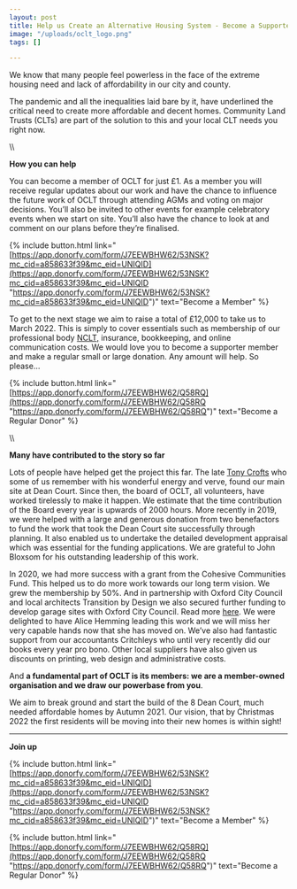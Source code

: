 ```yaml
---
layout: post
title: Help us Create an Alternative Housing System - Become a Supporter Member
image: "/uploads/oclt_logo.png"
tags: []

---
```

We know that many people feel powerless in the face of the extreme housing need and lack of affordability in our city and county.

The pandemic and all the inequalities laid bare by it, have underlined the critical need to create more affordable and decent homes. Community Land Trusts (CLTs) are part of the solution to this and your local CLT needs you right now.

\\\\

**How you can help**

You can become a member of OCLT for just £1. As a member you will receive regular updates about our work and have the chance to influence the future work of OCLT through attending AGMs and voting on major decisions. You’ll also be invited to other events for example celebratory events when we start on site. You’ll also have the chance to look at and comment on our plans before they’re finalised.

{% include button.html link="[https://app.donorfy.com/form/J7EEWBHW62/53NSK?mc_cid=a858633f39&mc_eid=UNIQID](https://app.donorfy.com/form/J7EEWBHW62/53NSK?mc_cid=a858633f39&mc_eid=UNIQID "https://app.donorfy.com/form/J7EEWBHW62/53NSK?mc_cid=a858633f39&mc_eid=UNIQID")" text="Become a Member" %}

To get to the next stage we aim to raise a total of £12,000 to take us to March 2022. This is simply to cover essentials such as membership of our professional body [NCLT,](http://www.communitylandtrusts.org.uk/) insurance, bookkeeping, and online communication costs. We would love you to become a supporter member and make a regular small or large donation. Any amount will help. So please…

{% include button.html link="[https://app.donorfy.com/form/J7EEWBHW62/Q58RQ](https://app.donorfy.com/form/J7EEWBHW62/Q58RQ "https://app.donorfy.com/form/J7EEWBHW62/Q58RQ")" text="Become a Regular Donor" %}

\\\\

**Many have contributed to the story so far**

Lots of people have helped get the project this far. The late [Tony Crofts](https://www.oclt.org.uk/2021/03/29/tribute-to-tony-crofts.html) who some of us remember with his wonderful energy and verve, found our main site at Dean Court. Since then, the board of OCLT, all volunteers, have worked tirelessly to make it happen. We estimate that the time contribution of the Board every year is upwards of 2000 hours. More recently in 2019, we were helped with a large and generous donation from two benefactors to fund the work that took the Dean Court site successfully through planning. It also enabled us to undertake the detailed development appraisal which was essential for the funding applications. We are grateful to John Bloxsom for his outstanding leadership of this work.

In 2020, we had more success with a grant from the Cohesive Communities Fund. This helped us to do more work towards our long term vision. We grew the membership by 50%. And in partnership with Oxford City Council and local architects Transition by Design we also secured further funding to develop garage sites with Oxford City Council. Read more [here](https://transitionbydesign.org/articles/weve-won-funding-to-turn-unloved-plots-of-land-into-new-social-homes/). We were delighted to have Alice Hemming leading this work and we will miss her very capable hands now that she has moved on. We’ve also had fantastic support from our accountants Critchleys who until very recently did our books every year pro bono. Other local suppliers have also given us discounts on printing, web design and administrative costs.

And **a fundamental part of OCLT is its members: we are a member-owned organisation and we draw our powerbase from you**.

We aim to break ground and start the build of the 8 Dean Court, much needed affordable homes by Autumn 2021. Our vision, that by Christmas 2022 the first residents will be moving into their new homes is within sight!

***

**Join up**

{% include button.html link="[https://app.donorfy.com/form/J7EEWBHW62/53NSK?mc_cid=a858633f39&mc_eid=UNIQID](https://app.donorfy.com/form/J7EEWBHW62/53NSK?mc_cid=a858633f39&mc_eid=UNIQID "https://app.donorfy.com/form/J7EEWBHW62/53NSK?mc_cid=a858633f39&mc_eid=UNIQID")" text="Become a Member" %}

{% include button.html link="[https://app.donorfy.com/form/J7EEWBHW62/Q58RQ](https://app.donorfy.com/form/J7EEWBHW62/Q58RQ "https://app.donorfy.com/form/J7EEWBHW62/Q58RQ")" text="Become a Regular Donor" %}